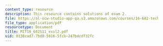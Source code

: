 ```yaml
---
content_type: resource
description: This resource contains solutions of exam 2.
file: https://ol-ocw-studio-app-qa.s3.amazonaws.com/courses/16-682-technology-in-transportation-spring-2011/0138cad77bd858165fcb247bdcdf32fc_MIT16_682S11_exsl2.pdf
file_type: application/pdf
resourcetype: Document
title: MIT16_682S11_exsl2.pdf
uid: 0138cad7-7bd8-5816-5fcb-247bdcdf32fc
---
```

